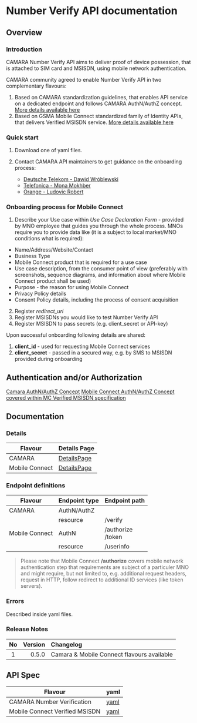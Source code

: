 # Number Verify API documentation

## Overview

### Introduction

CAMARA Number Verify API aims to deliver proof of device possession, that is attached to SIM card and MSISDN, using mobile network authentication.

CAMARA community agreed to enable Number Verify API in two complementary flavours:

1. Based on CAMARA standardization guidelines, that enables API service on a dedicated endpoint and follows CAMARA AuthN/AuthZ concept. [More details available here](#details)
2. Based on GSMA Mobile Connect standardized family of Identity APIs, that delivers Verified MSISDN service. [More details available here](#details)

### Quick start

1. Download one of yaml files.
2. Contact CAMARA API maintainers to get guidance on the onboarding process:

   * [Deutsche Telekom - Dawid Wróblewski](https://github.com/DT-DawidWroblewski)
   * [Telefonica - Mona Mokhber](https://github.com/monamok)
   * [Orange - Ludovic Robert](https://github.com/bigludo7)

### Onboarding process for Mobile Connect

1. Describe your Use case within *Use Case Declaration Form* - provided by MNO employee that guides you through the whole process. MNOs require you to provide data like (it is a subject to local market/MNO conditions what is required):

* Name/Address/Website/Contact
* Business Type
* Mobile Connect product that is required for a use case
* Use case description, from the consumer point of view (preferably with screenshots, sequence diagrams, and information about where Mobile Connect product shall be used)
* Purpose - the reason for using Mobile Connect
* Privacy Policy details
* Consent Policy details, including the process of consent acquisition

2. Register *redirect_uri*
3. Register MSISDNs you would like to test Number Verify API
4. Register MSISDN to pass secrets (e.g. client_secret or API-key)

Upon successful onboarding following details are shared:

1. **client_id** - used for requesting Mobile Connect services
2. **client_secret** - passed in a secured way, e.g. by SMS to MSISDN provided during onboarding

## Authentication and/or Authorization

[Camara AuthN/AuthZ Concept]()
[Mobile Connect AuthN/AuthZ Concept covered within MC Verified MSISDN specification](https://www.gsma.com/identity/wp-content/uploads/2022/12/IDY.54-Mobile-Connect-Verified-MSISDN-Definition-and-Technical-Requirements-1.0.pdf)

## Documentation

### Details

|Flavour|Details Page|
|---|---|
|CAMARA|[DetailsPage](../../code/API_definitions/CAMARA/NUMBER_VERIFICATION_API.md)|
|Mobile Connect|[DetailsPage](../../code/API_definitions/MobileConnect/MC_VERIFIED_MSISDN.md)|

### Endpoint definitions

|Flavour|Endpoint type|Endpoint path|
|---|---|---|
|CAMARA|AuthN/AuthZ||
||resource|/verify|
|Mobile Connect|AuthN|/authorize<br>/token|
||resource|/userinfo|

>Please note that Mobile Connect **/authorize** covers mobile network authentication step that requirements are subject of a particuler MNO and might require, but not limited to, e.g. additional request headers, request in HTTP, follow redirect to additional ID services (like token servers).

### Errors

Described inside yaml files.

### Release Notes

|No|Version|Changelog|
|:---:|---:|:---|
|1|0.5.0|Camara & Mobile Connect flavours available|

## API Spec

|Flavour|yaml|
|---|---|
|CAMARA Number Verification|[yaml](../../code/API_definitions/CAMARA/number_verification.yaml)|
|Mobile Connect Verified MSISDN|[yaml](../../code/API_definitions/MobileConnect/numberVerify.yaml)|
